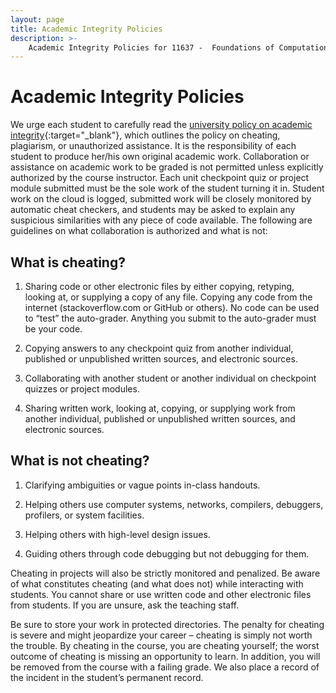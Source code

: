 ```yaml
---
layout: page
title: Academic Integrity Policies
description: >-
    Academic Integrity Policies for 11637 -  Foundations of Computational Data Science.
---
```


# Academic Integrity Policies

We urge each student to carefully read the [university policy on academic integrity](http://www.cmu.edu/policies/student-and-student-life/academic-integrity.html){:target="_blank"}, which outlines the policy on cheating, plagiarism, or unauthorized assistance. It is the responsibility of each student to produce her/his own original academic work. Collaboration or assistance on academic work to be graded is not permitted unless explicitly authorized by the course instructor. Each unit checkpoint quiz or project module submitted must be the sole work of the student turning it in. Student work on the cloud is logged, submitted work will be closely monitored by automatic cheat checkers, and students may be asked to explain any suspicious similarities with any piece of code available. The following are guidelines on what collaboration is authorized and what is not:

## What is cheating?

1. Sharing code or other electronic files by either copying, retyping, looking at, or supplying a copy of any file. Copying any code from the internet (stackoverflow.com or GitHub or others). No code can be used to “test” the auto-grader.  Anything you submit to the auto-grader must be your code.

2. Copying answers to any checkpoint quiz from another individual, published or unpublished written sources, and electronic sources.

3. Collaborating with another student or another individual on checkpoint quizzes or project modules.

4. Sharing written work, looking at, copying, or supplying work from another individual, published or unpublished written sources, and electronic sources.

## What is not cheating?

1. Clarifying ambiguities or vague points in-class handouts.

2. Helping others use computer systems, networks, compilers, debuggers, profilers, or system facilities.

3. Helping others with high-level design issues.

4. Guiding others through code debugging but not debugging for them.

Cheating in projects will also be strictly monitored and penalized. Be aware of what constitutes cheating (and what does not) while interacting with students. You cannot share or use written code and other electronic files from students. If you are unsure, ask the teaching staff.

Be sure to store your work in protected directories. The penalty for cheating is severe and might jeopardize your career – cheating is simply not worth the trouble. By cheating in the course, you are cheating yourself; the worst outcome of cheating is missing an opportunity to learn. In addition, you will be removed from the course with a failing grade. We also place a record of the incident in the student’s permanent record.